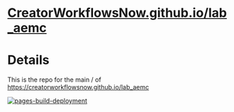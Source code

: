 # [CreatorWorkflowsNow.github.io/lab_aemc](https://creatorworkflowsnow.github.io/lab_aemc/)

# Details

This is the repo for the main / of https://creatorworkflowsnow.github.io/lab_aemc

[![pages-build-deployment](https://github.com/CreatorWorkflowsNow/lab_aemc/actions/workflows/pages/pages-build-deployment/badge.svg)](https://github.com/CreatorWorkflowsNow/lab_aemc/actions/workflows/pages/pages-build-deployment)
